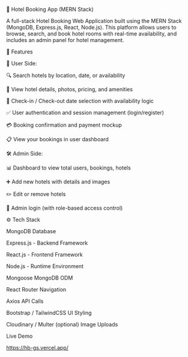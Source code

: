 🏨 Hotel Booking App (MERN Stack)

A full-stack Hotel Booking Web Application built using the MERN Stack (MongoDB, Express.js, React, Node.js). 
This platform allows users to browse, search, and book hotel rooms with real-time availability, and includes an admin panel for hotel management.

📌 Features

👥 User Side:

🔍 Search hotels by location, date, or availability

🏨 View hotel details, photos, pricing, and amenities

📅 Check-in / Check-out date selection with availability logic

✅ User authentication and session management (login/register)

💳 Booking confirmation and payment mockup

📋 View your bookings in user dashboard

🛠️ Admin Side:

📊 Dashboard to view total users, bookings, hotels

➕ Add new hotels with details and images

✏️ Edit or remove hotels

🔐 Admin login (with role-based access control)

⚙️ Tech Stack

MongoDB	Database

Express.js -	Backend Framework

React.js -	Frontend Framework

Node.js -	Runtime Environment

Mongoose	MongoDB ODM

React Router	Navigation

Axios	API Calls

Bootstrap / TailwindCSS	UI Styling

Cloudinary / Multer (optional)	Image Uploads

Live Demo

https://hb-gs.vercel.app/
